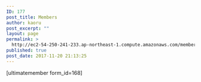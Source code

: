 ```yaml
---
ID: 177
post_title: Members
author: kaoru
post_excerpt: ""
layout: page
permalink: >
  http://ec2-54-250-241-233.ap-northeast-1.compute.amazonaws.com/members/
published: true
post_date: 2017-11-20 21:13:25
---
```

[ultimatemember form_id=168]
